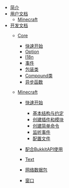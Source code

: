 - [简介](./introduction.md)
- [用户文档]()
  - [Minecraft]()
- [开发文档]()
  - [Core]()
    - [快速开始](development/core/tutorial/begin.md)
    - [Option](development/core/option.md)
    - [I18n](development/core/i18n.md)
    - [事件](development/core/event.md)
    - [包装类](development/core/wrapper.md)
    - [Compound类](development/core/compound.md)
    - [异步函数](development/core/async_function.md)
  
  - [Minecraft]()
    - [快速开始](development/minecraft/tutorial/begin.md)
      - [基本结构与约定](development/minecraft/tutorial/chapter_1.md)
      - [创建插件和模块](development/minecraft/tutorial/chapter_2.md)
      - [创建简单命令](development/minecraft/tutorial/chapter_3.md)
      - [监听事件](development/minecraft/tutorial/chapter_4.md)
      - [配置文件](development/minecraft/tutorial/chapter_5.md)

    - [配合BukkitAPI使用](development/minecraft/bukkit.md)
    - [Text](development/minecraft/text.md)
    - [网络数据包](development/minecraft/packet.md)
    - [窗口](development/minecraft/window.md)
